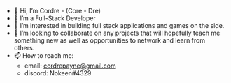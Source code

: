 - 👋 Hi, I’m Cordre - (Core - Dre)
- 🌱 I’m a Full-Stack Developer
- 👀 I’m interested in building full stack applications and games on the side.
- 💞️ I’m looking to collaborate on any projects that will hopefully teach me something new as well as opportunities to network and learn from others.
- 📫 How to reach me:
  * email: cordrepayne@gmail.com
  * discord: Nokeen#4329
  
<!---
nokeen12/nokeen12 is a ✨ special ✨ repository because its `README.md` (this file) appears on your GitHub profile.
You can click the Preview link to take a look at your changes.
--->
